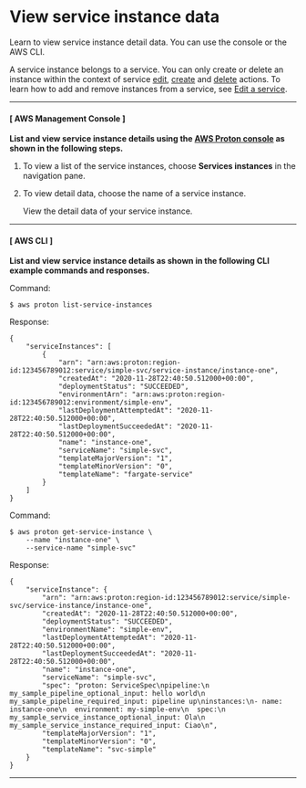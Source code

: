 # View service instance data<a name="ag-svc-instance-view"></a>

Learn to view service instance detail data\. You can use the console or the AWS CLI\.

A service instance belongs to a service\. You can only create or delete an instance within the context of service [edit](ug-svc-update.md), [create](ug-svc-create.md) and [delete](ug-svc-delete.md) actions\. To learn how to add and remove instances from a service, see [Edit a service](ug-svc-update.md)\.

------
#### [ AWS Management Console ]

**List and view service instance details using the [AWS Proton console](https://console.aws.amazon.com/proton/) as shown in the following steps\.**

1. To view a list of the service instances, choose **Services instances** in the navigation pane\.

1. To view detail data, choose the name of a service instance\.

   View the detail data of your service instance\.

------
#### [ AWS CLI ]

**List and view service instance details as shown in the following CLI example commands and responses\.**

Command:

```
$ aws proton list-service-instances
```

Response:

```
{
    "serviceInstances": [
        {
            "arn": "arn:aws:proton:region-id:123456789012:service/simple-svc/service-instance/instance-one",
            "createdAt": "2020-11-28T22:40:50.512000+00:00",
            "deploymentStatus": "SUCCEEDED",
            "environmentArn": "arn:aws:proton:region-id:123456789012:environment/simple-env",
            "lastDeploymentAttemptedAt": "2020-11-28T22:40:50.512000+00:00",
            "lastDeploymentSucceededAt": "2020-11-28T22:40:50.512000+00:00",
            "name": "instance-one",
            "serviceName": "simple-svc",
            "templateMajorVersion": "1",
            "templateMinorVersion": "0",
            "templateName": "fargate-service"
        }
    ]
}
```

Command:

```
$ aws proton get-service-instance \
    --name "instance-one" \
    --service-name "simple-svc"
```

Response:

```
{
    "serviceInstance": {
        "arn": "arn:aws:proton:region-id:123456789012:service/simple-svc/service-instance/instance-one",
        "createdAt": "2020-11-28T22:40:50.512000+00:00",
        "deploymentStatus": "SUCCEEDED",
        "environmentName": "simple-env",
        "lastDeploymentAttemptedAt": "2020-11-28T22:40:50.512000+00:00",
        "lastDeploymentSucceededAt": "2020-11-28T22:40:50.512000+00:00",
        "name": "instance-one",
        "serviceName": "simple-svc",
        "spec": "proton: ServiceSpec\npipeline:\n  my_sample_pipeline_optional_input: hello world\n  my_sample_pipeline_required_input: pipeline up\ninstances:\n- name: instance-one\n  environment: my-simple-env\n  spec:\n    my_sample_service_instance_optional_input: Ola\n    my_sample_service_instance_required_input: Ciao\n",
        "templateMajorVersion": "1",
        "templateMinorVersion": "0",
        "templateName": "svc-simple"
    }
}
```

------